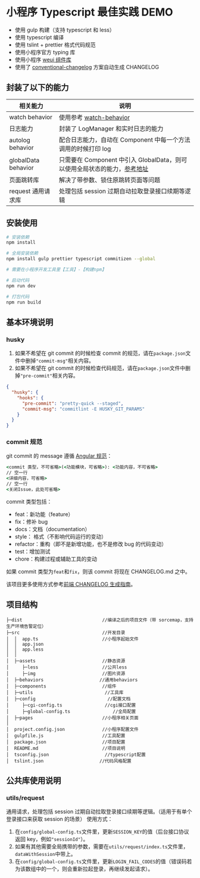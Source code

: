 # 小程序 Typescript 最佳实践 DEMO

- 使用 gulp 构建（支持 typescript 和 less）
- 使用 typescript 编译
- 使用 tslint + prettier 格式代码规范
- 使用小程序官方 typing 库
- 使用小程序 [weui 组件库](https://developers.weixin.qq.com/miniprogram/dev/extended/weui/)
- 使用了 [conventional-changelog](https://github.com/conventional-changelog/conventional-changelog) 方案自动生成 CHANGELOG

## 封装了以下的能力

| 相关能力            | 说明                                                                                                                                          |
| ------------------- | --------------------------------------------------------------------------------------------------------------------------------------------- |
| watch behavior      | 使用参考 [watch-behavior](https://github.com/godbasin/watch-behavior)                                                                         |
| 日志能力            | 封装了 LogManager 和实时日志的能力                                                                                                            |
| autolog behavior    | 配合日志能力，自动在 Component 中每一个方法调用的时候打印 log                                                                                 |
| globalData behavior | 只需要在 Component 中引入 GlobalData，则可以使用全局状态的能力，[参考地址](https://godbasin.github.io/2019/11/09/wxapp-global-data-behavior/) |
| 页面跳转库          | 解决了带参数、锁住原跳转页面等问题                                                                                                            |
| request 通用请求库  | 处理包括 session 过期自动拉取登录接口续期等逻辑                                                                                               |

## 安装使用

```bash
# 安装依赖
npm install

# 全局安装依赖
npm install gulp prettier typescript commitizen --global

# 需要在小程序开发工具里【工具】-【构建npm】

# 启动代码
npm run dev

# 打包代码
npm run build
```

## 基本环境说明

### husky

1. 如果不希望在 git commit 的时候检查 commit 的规范，请在`package.json`文件中删掉`"commit-msg"`相关内容。
2. 如果不希望在 git commit 的时候检查代码规范，请在`package.json`文件中删掉`"pre-commit"`相关内容。

```json
{
  "husky": {
    "hooks": {
      "pre-commit": "pretty-quick --staged",
      "commit-msg": "commitlint -E HUSKY_GIT_PARAMS"
    }
  }
}
```

### commit 规范

git commit 的 message 遵循 [Angular 规范](https://docs.google.com/document/d/1QrDFcIiPjSLDn3EL15IJygNPiHORgU1_OOAqWjiDU5Y/edit#heading=h.greljkmo14y0)：

```cmd
<commit 类型，不可省略>(<功能模块，可省略>): <功能内容，不可省略>
// 空一行
<详细内容，可省略>
// 空一行
<关闭Issue，此处可省略>
```

commit 类型包括：

- feat：新功能（feature）
- fix：修补 bug
- docs：文档（documentation）
- style： 格式（不影响代码运行的变动）
- refactor：重构（即不是新增功能，也不是修改 bug 的代码变动）
- test：增加测试
- chore：构建过程或辅助工具的变动

如果 commit 类型为`feat`和`fix`，则该 commit 将现在 CHANGELOG.md 之中。

该项目更多使用方式参考[前端 CHANGELOG 生成指南](https://godbasin.github.io/2019/11/10/change-log/)。

## 项目结构

```
├─dist                              //编译之后的项目文件（带 sorcemap，支持生产环境告警定位）
├─src                               //开发目录
│  │  app.ts                        //小程序起始文件
│  │  app.json
│  │  app.less
│  │
│  ├─assets                     	//静态资源
│     ├─less						//公共less
│     ├─img						    //图片资源
│  ├─behaviors                     //通用behaviors
│  ├─components                     //组件
│  ├─utils                           //工具库
│  ├─config                           //配置文档
│     ├─cgi-config.ts                //cgi接口配置
│     ├─global-config.ts                //全局配置
│  ├─pages                          //小程序相关页面
│
│  project.config.json              //小程序配置文件
│  gulpfile.js                      //工具配置
│  package.json                     //项目配置
│  README.md                        //项目说明
│  tsconfig.json                     //typescript配置
│  tslint.json                     //代码风格配置
```

## 公共库使用说明

### utils/request

通用请求，处理包括 session 过期自动拉取登录接口续期等逻辑。（适用于有单个登录接口来获取 session 的场景）
使用方式：

1. 在`config/global-config.ts`文件里，更新`SESSION_KEY`的值（后台接口协议返回 key，例如`"sessionId"`）。
2. 如果有其他需要全局携带的参数，需要在`utils/request/index.ts`文件里，`dataWithSession`中带上。
3. 在`config/global-config.ts`文件里，更新`LOGIN_FAIL_CODES`的值（错误码若为该数组中的一个，则会重新拉起登录，再继续发起请求）。
